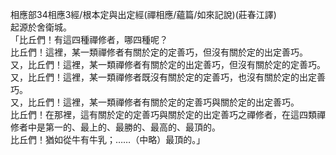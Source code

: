 相應部34相應3經/根本定與出定經(禪相應/蘊篇/如來記說)(莊春江譯)  
起源於舍衛城。  
「比丘們！有這四種禪修者，哪四種呢？  
比丘們！這裡，某一類禪修者有關於定的定善巧，但沒有關於定的出定善巧。  
又，比丘們！這裡，某一類禪修者有關於定的出定善巧，但沒有關於定的定善巧。  
又，比丘們！這裡，某一類禪修者既沒有關於定的定善巧，也沒有關於定的出定善巧。  
又，比丘們！這裡，某一類禪修者有關於定的定善巧與關於定的出定善巧。  
比丘們！在那裡，這有關於定的定善巧與關於定的出定善巧之禪修者，在這四類禪修者中是第一的、最上的、最勝的、最高的、最頂的。  
比丘們！猶如從牛有牛乳；……（中略）最頂的。」  
  
  
